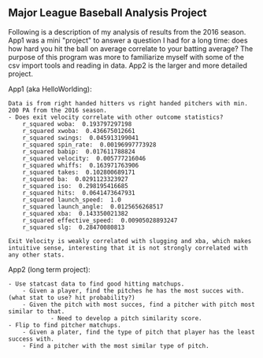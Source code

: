 Major League Baseball Analysis Project
---------------------------------------

Following is a description of my analysis of results from the 2016 season.
App1 was a mini "project" to answer a question I had for a long time: does how hard you hit the ball on average correlate to your batting average? The purpose of this program was more to familiarize myself with some of the csv import tools and reading in data. App2 is the larger and more detailed project.


App1 (aka HelloWorlding):
	
	Data is from right handed hitters vs right handed pitchers with min. 200 PA from the 2016 season.
	- Does exit velocity correlate with other outcome statistics?
		r_squared woba:  0.193797297198
		r_squared xwoba:  0.436675012661
		r_squared swings:  0.045913199041
		r_squared spin_rate:  0.00196997773928
		r_squared babip:  0.017611788824
		r_squared velocity:  0.005777216046
		r_squared whiffs:  0.163971763906
		r_squared takes:  0.102800689171
		r_squared ba:  0.0291123323927
		r_squared iso:  0.298195416685
		r_squared hits:  0.0641473647931
		r_squared launch_speed:  1.0
		r_squared launch_angle:  0.0125656268517
		r_squared xba:  0.143350021382
		r_squared effective_speed:  0.00905028893247
		r_squared slg:  0.28470080813

	Exit Velocity is weakly correlated with slugging and xba, which makes intuitive sense, interesting that it is not strongly correlated with any other stats.


App2 (long term project):

	- Use statcast data to find good hitting matchups.
		- Given a player, find the pitches he has the most succes with. (what stat to use? hit probability?)
		- Given the pitch with most succes, find a pitcher with pitch most similar to that.
				- Need to develop a pitch similarity score.
	- Flip to find pitcher matchups. 
		- Given a plater, find the type of pitch that player has the least success with.
		- Find a pitcher with the most similar type of pitch.